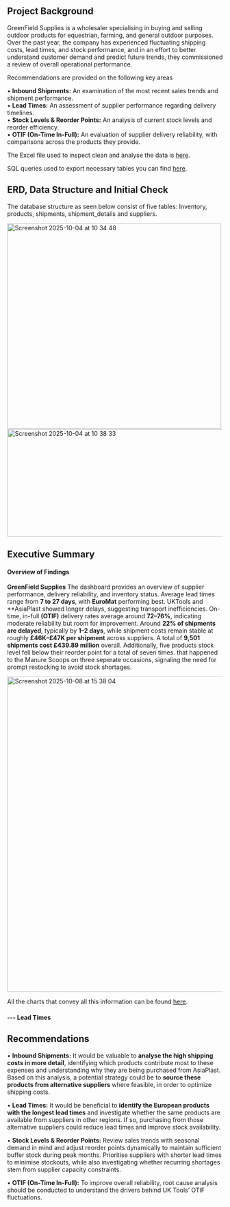 ## Project Background

GreenField Supplies is a wholesaler specialising in buying and selling outdoor products for equestrian, farming, and general outdoor purposes. Over the past year, the company has experienced fluctuating shipping costs, lead times, and stock performance, and in an effort to better understand customer demand and predict future trends, they commissioned a review of overall operational performance.

Recommendations are provided on the following key areas

• **Inbound Shipments:** An examination of the most recent sales trends and shipment performance.  
• **Lead Times:** An assessment of supplier performance regarding delivery timelines.  
• **Stock Levels & Reorder Points:** An analysis of current stock levels and reorder efficiency.  
• **OTIF (On-Time In-Full):** An evaluation of supplier delivery reliability, with comparisons across the products they provide.  

The Excel file used to inspect clean and analyse the data is [here](Excel/Issue_log.png). 

SQL queries used to export necessary tables you can find [here](SQL/SQL_Queries.sql).

## ERD, Data Structure and Initial Check

The database structure as seen below consist of five tables: Inventory, products, shipments, shipment_details and suppliers.  

<img width="500" height="480" alt="Screenshot 2025-10-04 at 10 34 48" src="https://github.com/user-attachments/assets/b3997689-f0c1-4868-97da-a94ba8453aa1" />   


<img width="919" height="251" alt="Screenshot 2025-10-04 at 10 38 33" src="https://github.com/user-attachments/assets/d95283a5-0c33-42e7-a9aa-f6ef9ffd7c65" />  


## Executive Summary  

#### Overview of Findings 

**GreenField Supplies** The dashboard provides an overview of supplier performance, delivery reliability, and inventory status. Average lead times range from **7 to 27 days**, with **EuroMat** performing best. UKTools and **AsiaPlast showed longer delays, suggesting transport inefficiencies. On-time, in-full **(OTIF)** delivery rates average around **72–76%**, indicating moderate reliability but room for improvement. Around **22% of shipments are delayed**, typically by **1–2 days**, while shipment costs remain stable at roughly **£46K–£47K per shipment** across suppliers. A total of **9,501 shipments cost £439.89 million** overall. Additionally, five products stock level fell below their reorder point for a total of seven times. that happened to the Manure Scoops on three seperate occasions, signaling the need for prompt restocking to avoid stock shortages.

<img width="1317" height="736" alt="Screenshot 2025-10-08 at 15 38 04" src="https://github.com/user-attachments/assets/07fc2047-6f62-4452-9abe-2e4adc4161c7" />


All the charts that convey all this information can be found [here](Images).  

#### --- Lead Times 
 
  

## Recommendations 

• **Inbound Shipments:** It would be valuable to **analyse the high shipping costs in more detail**, identifying which products contribute most to these expenses and understanding why they are being purchased from AsiaPlast. Based on this analysis, a potential strategy could be to **source these products from alternative suppliers** where feasible, in order to optimize shipping costs.

• **Lead Times:** It would be beneficial to **identify the European products with the longest lead times** and investigate whether the same products are available from suppliers in other regions. If so, purchasing from those alternative suppliers could reduce lead times and improve stock availability.

• **Stock Levels & Reorder Points:** Review sales trends with seasonal demand in mind and adjust reorder points dynamically to maintain sufficient buffer stock during peak months. Prioritise suppliers with shorter lead times to minimise stockouts, while also investigating whether recurring shortages stem from supplier capacity constraints.

• **OTIF (On-Time In-Full):** To improve overall reliability, root cause analysis should be conducted to understand the drivers behind UK Tools’ OTIF fluctuations.

